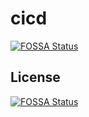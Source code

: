 # cicd
[![FOSSA Status](https://app.fossa.com/api/projects/git%2Bgithub.com%2Fnativvered%2Fcicd.svg?type=shield)](https://app.fossa.com/projects/git%2Bgithub.com%2Fnativvered%2Fcicd?ref=badge_shield)



## License
[![FOSSA Status](https://app.fossa.com/api/projects/git%2Bgithub.com%2Fnativvered%2Fcicd.svg?type=large)](https://app.fossa.com/projects/git%2Bgithub.com%2Fnativvered%2Fcicd?ref=badge_large)